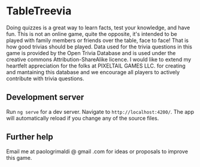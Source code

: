 # TableTreevia

Doing quizzes is a great way to learn facts, test your knowledge, and have fun. This is not an online game, quite the opposite, it's intended to be played with family members or friends over the table, face to face!
That is how good trivias should be played.
Data used for the trivia questions in this game is provided by the Open Trivia Database and is used under the creative commons Attribution-ShareAlike licence. I would like to extend my heartfelt appreciation for the folks at PIXELTAIL GAMES LLC. for creating and mantaining this database and we encourage all players to actively contribute with trivia questions.

## Development server

Run `ng serve` for a dev server. Navigate to `http://localhost:4200/`. The app will automatically reload if you change any of the source files.


## Further help

Email me at paologrimaldi @ gmail .com for ideas or proposals to improve this game.
